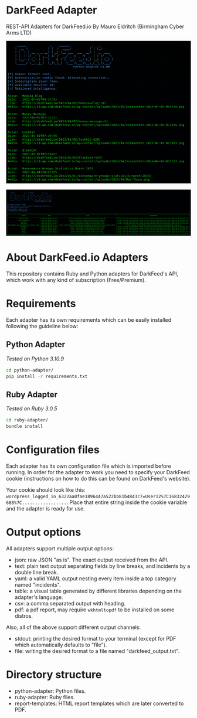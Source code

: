 # DarkFeed Adapter
REST-API Adapters for DarkFeed.io By Mauro Eldritch (Birmingham Cyber Arms LTD)

![Screenshot](Adapter-List.png)


![Screenshot](Adapter-Table.png)


# About DarkFeed.io Adapters

This repository contains Ruby and Python adapters for DarkFeed's API, which work with any kind of subscription (Free/Premium).

# Requirements

Each adapter has its own requirements which can be easily installed following the guideline below:

## Python Adapter
*Tested on Python 3.10.9*

```bash
cd python-adapter/
pip install -r requirements.txt
```

## Ruby Adapter
*Tested on Ruby 3.0.5*

```bash
cd ruby-adapter/
bundle install
```

# Configuration files

Each adapter has its own configuration file which is imported before running. In order for the adapter to work you need to specify your DarkFeed cookie (instructions on how to do this can be found on DarkFeed's website). 

Your cookie should look like this: `wordpress_logged_in_6322aa0fae1896447a522bb81b4843c7=User12%7C16832429688%7C.................`. Place that entire string inside the cookie variable and the adapter is ready for use.

# Output options

All adapters support multiple output options:

- json: raw JSON "as is". The exact output received from the API.
- text: plain text output separating fields by line breaks, and incidents by a double line break.
- yaml: a valid YAML output nesting every item inside a top category named "incidents".
- table: a visual table generated by different libraries depending on the adapter's language.
- csv: a comma separated output with heading.
- pdf: a pdf report, may require `wkhtmltopdf` to be installed on some distros.

Also, all of the above support different output channels:

- stdout: printing the desired format to your terminal (except for PDF which automatically defaults to "file").
- file: writing the desired format to a file named "darkfeed_output.txt".

# Directory structure

- python-adapter: Python files.
- ruby-adapter: Ruby files.
- report-templates: HTML report templates which are later converted to PDF.
